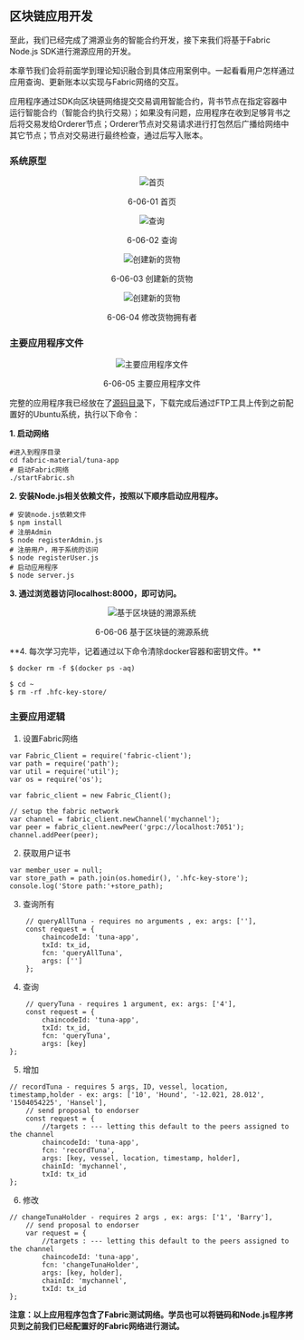 ## 区块链应用开发

至此，我们已经完成了溯源业务的智能合约开发，接下来我们将基于Fabric Node.js SDK进行溯源应用的开发。

本章节我们会将前面学到理论知识融合到具体应用案例中。一起看看用户怎样通过应用查询、更新账本以实现与Fabric网络的交互。

应用程序通过SDK向区块链网络提交交易调用智能合约，背书节点在指定容器中运行智能合约（智能合约执行交易）；如果没有问题，应用程序在收到足够背书之后将交易发给Orderer节点；Orderer节点对交易请求进行打包然后广播给网络中其它节点；节点对交易进行最终检查，通过后写入账本。

### 系统原型
<div align=center>


![首页](./pic/auto/image117.jpg) 

6-06-01 首页

![查询](./pic/auto/image118.jpg) 

6-06-02 查询

![创建新的货物](./pic/auto/image119.jpg) 

6-06-03 创建新的货物

![创建新的货物](./pic/auto/image120.jpg) 

6-06-04 修改货物拥有者
</div>

### 主要应用程序文件
<div align=center>


![主要应用程序文件](./pic/auto/image121.jpg) 

6-06-05 主要应用程序文件
</div>

完整的应用程序我已经放在了[源码目录](./src/fabric-material)下，下载完成后通过FTP工具上传到之前配置好的Ubuntu系统，执行以下命令：

**1. 启动网络**
```
#进入到程序目录
cd fabric-material/tuna-app
# 启动Fabric网络
./startFabric.sh
```

**2. 安装Node.js相关依赖文件，按照以下顺序启动应用程序。**
```
# 安装node.js依赖文件
$ npm install
# 注册Admin
$ node registerAdmin.js
# 注册用户，用于系统的访问
$ node registerUser.js
# 启动应用程序
$ node server.js
```
**3. 通过浏览器访问localhost:8000，即可访问。**  
<div align=center>


![基于区块链的溯源系统](./pic/Hyperledger_fabirc_tuna_application.png) 

6-06-06 基于区块链的溯源系统
</div>
**4. 每次学习完毕，记着通过以下命令清除docker容器和密钥文件。**

```
$ docker rm -f $(docker ps -aq)

$ cd ~
$ rm -rf .hfc-key-store/
```

### 主要应用逻辑

1. 设置Fabric网络
```
var Fabric_Client = require('fabric-client');
var path = require('path');
var util = require('util');
var os = require('os');

var fabric_client = new Fabric_Client();

// setup the fabric network
var channel = fabric_client.newChannel('mychannel');
var peer = fabric_client.newPeer('grpc://localhost:7051');
channel.addPeer(peer);
```
2. 获取用户证书
```
var member_user = null;
var store_path = path.join(os.homedir(), '.hfc-key-store');
console.log('Store path:'+store_path);
```
3. 查询所有
```
    // queryAllTuna - requires no arguments , ex: args: [''],
    const request = {
        chaincodeId: 'tuna-app',
        txId: tx_id,
        fcn: 'queryAllTuna',
        args: ['']
    };
```
4. 查询
```
    // queryTuna - requires 1 argument, ex: args: ['4'],
    const request = {
        chaincodeId: 'tuna-app',
        txId: tx_id,
        fcn: 'queryTuna',
        args: [key]
};
```
5. 增加
```
// recordTuna - requires 5 args, ID, vessel, location, timestamp,holder - ex: args: ['10', 'Hound', '-12.021, 28.012', '1504054225', 'Hansel'], 
    // send proposal to endorser
    const request = {
        //targets : --- letting this default to the peers assigned to the channel
        chaincodeId: 'tuna-app',
        fcn: 'recordTuna',
        args: [key, vessel, location, timestamp, holder],
        chainId: 'mychannel',
        txId: tx_id
};
```
6. 修改
```
// changeTunaHolder - requires 2 args , ex: args: ['1', 'Barry'],
    // send proposal to endorser
    var request = {
        //targets : --- letting this default to the peers assigned to the channel
        chaincodeId: 'tuna-app',
        fcn: 'changeTunaHolder',
        args: [key, holder],
        chainId: 'mychannel',
        txId: tx_id
};
```
**注意：以上应用程序包含了Fabric测试网络。学员也可以将链码和Node.js程序拷贝到之前我们已经配置好的Fabric网络进行测试。**